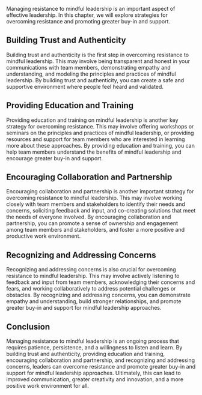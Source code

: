 
Managing resistance to mindful leadership is an important aspect of effective leadership. In this chapter, we will explore strategies for overcoming resistance and promoting greater buy-in and support.

Building Trust and Authenticity
-------------------------------

Building trust and authenticity is the first step in overcoming resistance to mindful leadership. This may involve being transparent and honest in your communications with team members, demonstrating empathy and understanding, and modeling the principles and practices of mindful leadership. By building trust and authenticity, you can create a safe and supportive environment where people feel heard and validated.

Providing Education and Training
--------------------------------

Providing education and training on mindful leadership is another key strategy for overcoming resistance. This may involve offering workshops or seminars on the principles and practices of mindful leadership, or providing resources and support for team members who are interested in learning more about these approaches. By providing education and training, you can help team members understand the benefits of mindful leadership and encourage greater buy-in and support.

Encouraging Collaboration and Partnership
-----------------------------------------

Encouraging collaboration and partnership is another important strategy for overcoming resistance to mindful leadership. This may involve working closely with team members and stakeholders to identify their needs and concerns, soliciting feedback and input, and co-creating solutions that meet the needs of everyone involved. By encouraging collaboration and partnership, you can promote a sense of ownership and engagement among team members and stakeholders, and foster a more positive and productive work environment.

Recognizing and Addressing Concerns
-----------------------------------

Recognizing and addressing concerns is also crucial for overcoming resistance to mindful leadership. This may involve actively listening to feedback and input from team members, acknowledging their concerns and fears, and working collaboratively to address potential challenges or obstacles. By recognizing and addressing concerns, you can demonstrate empathy and understanding, build stronger relationships, and promote greater buy-in and support for mindful leadership approaches.

Conclusion
----------

Managing resistance to mindful leadership is an ongoing process that requires patience, persistence, and a willingness to listen and learn. By building trust and authenticity, providing education and training, encouraging collaboration and partnership, and recognizing and addressing concerns, leaders can overcome resistance and promote greater buy-in and support for mindful leadership approaches. Ultimately, this can lead to improved communication, greater creativity and innovation, and a more positive work environment for all.
